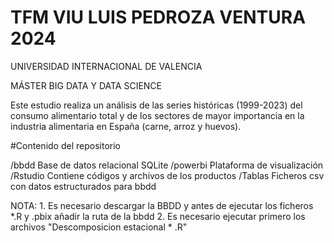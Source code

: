 # TFM VIU LUIS PEDROZA VENTURA 2024
UNIVERSIDAD INTERNACIONAL DE VALENCIA

MÁSTER BIG DATA Y DATA SCIENCE

Este estudio realiza un análisis de las series históricas (1999-2023) del consumo alimentario total y de los sectores de mayor importancia en la industria alimentaria en España (carne, arroz y huevos). 

#Contenido del repositorio

/bbdd Base de datos relacional SQLite 
/powerbi Plataforma de visualización
/Rstudio Contiene códigos y archivos de los productos
/Tablas Ficheros csv con datos estructurados para bbdd

NOTA: 	1. Es necesario descargar la BBDD y antes de ejecutar los ficheros *.R y .pbix añadir la ruta de la bbdd
	2. Es necesario ejecutar primero los archivos "Descomposicion estacional * .R"
